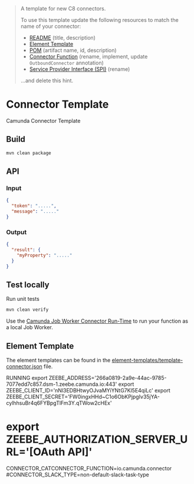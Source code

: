 > A template for new C8 connectors.
>
> To use this template update the following resources to match the name of your connector:
>
> * [README](./README.md) (title, description)
> * [Element Template](./element-templates/template-connector.json)
> * [POM](./pom.xml) (artifact name, id, description)
> * [Connector Function](./src/main/java/io/camunda/connector/MyConnectorFunction.java) (rename, implement, update `OutboundConnector` annotation)
> * [Service Provider Interface (SPI)](./src/main/resources/META-INF/services/io.camunda.connector.api.ConnectorFunction#L1) (rename)
>
> ...and delete this hint.


# Connector Template

Camunda Connector Template

## Build

```bash
mvn clean package
```

## API

### Input

```json
{
  "token": ".....",
  "message": "....."
}
```

### Output

```json
{
  "result": {
    "myProperty": "....."
  }
}
```

## Test locally

Run unit tests

```bash
mvn clean verify
```

Use the [Camunda Job Worker Connector Run-Time](https://github.com/camunda/connector-framework/tree/main/runtime-job-worker) to run your function as a local Job Worker.

## Element Template

The element templates can be found in the [element-templates/template-connector.json](element-templates/template-connector.json) file.


RUNNING
export ZEEBE_ADDRESS='266a0819-2a9e-44ac-9785-7077edd7c857.dsm-1.zeebe.camunda.io:443'
export ZEEBE_CLIENT_ID='nNl3EDBHtwyOJvaMYiYNtG7Kl5E4qiLc'
export ZEEBE_CLIENT_SECRET='FW0ingxHHd~C1o6ObKPjpgIv35jYA-cylhhsuBr4q6FYBpgTlFm3Y.qTWow2cHEx'
# export ZEEBE_AUTHORIZATION_SERVER_URL='[OAuth API]'

CONNECTOR_CATCONNECTOR_FUNCTION=io.camunda.connector
#CONNECTOR_SLACK_TYPE=non-default-slack-task-type
